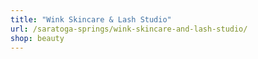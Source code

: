 ```yaml
---
title: "Wink Skincare & Lash Studio"
url: /saratoga-springs/wink-skincare-and-lash-studio/
shop: beauty
---
```

